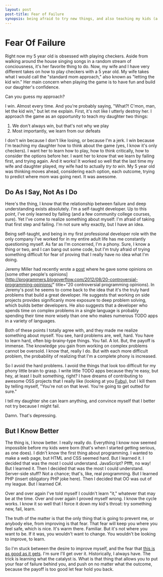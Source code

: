 ```yaml
---
layout: post
post-title: Fear of Failure
synopsis: being afraid to try new things, and also teaching my kids (a little)
---      
```

        
# Fear Of Failure
 Right now my 5 year old is obsessed with playing checkers. Aside from walking around the house singing songs in a random stream of conciousness, it's her favorite thing to do. Now, my wife and I have very different takes on how to play checkers with a 5 year old. My wife takes what I would call the "standard mom approach," also known as "letting the kid win." Her main concern when playing the game is to have fun and build our daughter's confidence.

Can you guess my approach?

I win. Almost every time. And you're probably saying, "What?! C'mon, man, let the kid win," but let me explain. First, it's not like I utterly destroy her. I approach the game as an opportunity to teach my daughter two things:

1. We don't always win, but that's not why we play
2. Most importantly, we learn from our defeats


I don't win because I don't like losing, or because I'm a jerk. I win because I'm teaching my daughter how to think about the game (yes, I know it's only checkers). I want her to learn how to play, how to think critically, how to consider the options before her. I want her to know that we learn by failing first, and trying again. And it works! It worked so well that the last time my wife and daughter played, my wife had to actually _try to win_. My 5 year old was thinking moves ahead, considering each option, each outcome, trying to predict where mom was going next. It was awesome.
## Do As I Say, Not As I Do

Here's the thing, I know that the relationship between failure and deep understanding exists absolutely. I'm a self-taught developer. Up to this point, I've only learned by failing (and a few community college courses, sure). Yet I've come to realize something about myself: I'm afraid of taking that first step and failing. I'm not sure why exactly, but I have an idea.

Being self-taught, and being in my first professional developer role with the only company I've worked for in my entire adult life has me constantly questioning myself. As far as I'm concerned, I'm a phony. Sure, I know a thing or two, and I can bang out some code, but I'm truly afraid of trying something difficult for fear of proving that I really have no idea what I'm doing.

Jeremy Miller had recently wrote a [post](http://jeremydmiller.com/2012/11/10/my-comments-about-20-controversial-programming-opinions) where he gave some opinions on [some other people's opinions](http://programmers.blogoverflow.com/2012/08/20-controversial-programming-opinions/" title="20 controversial programming opinions). In Jeremy's post he seems to come back to the idea that it's the truly hard problems that build a great developer. He suggests that working on side projects provides significanly more exposure to deep problem solving, which builds better developers. He also suggests that a developer who spends time on complex problems in a single language is probably spending their time more wisely than one who makes numerous TODO apps in a variety of languages.

Both of these points I totally agree with, and they made me realize something about myself. You see, hard problems are, well, hard. You have to learn hard, often big-brainy-type things. You fail. A lot. But, the payoff is immense. The knowledge you gain from working on complex problems cannot be oversold. I know that, really I do. But with each more difficult problem, the probability of realizing that I'm a complete phony is increased.

So I avoid the hard problems. I avoid the things that look too difficult for my phony little brain to grasp. I write little TODO apps because they're easy, but hey, at least I built something, right? I have dreams of contributing to awesome OSS projects that I really like (looking at you [Fubu](https://github.com/DarthFubuMVC/fubumvc)), but I kill them by telling myself, "You're not on that level. You're going to get outted for sure."

I tell my daughter she can learn anything, and convince myself that I better not try because I might fail.

Damn. That's depressing.

## But I Know Better

The thing is, I know better. I really really do. Everything I know now seemed impossible before my kids were born (that's when I started getting serious, as one does). I didn't know the first thing about programming. I wanted to make a web page, but HTML and CSS seemed hard. But I learned it. I decided that was the most I could understand. JavaScript? Pffft, no way! But I learned it. Then I decided that was the most I could understand. Server-side stuff? Not a chance; that's, like, real programming. But I learned PHP (insert obligatory PHP joke here). Then I decided that OO was out of my league. But I learned C#.

Over and over again I've told myself I couldn't learn "it," whatever that may be at the time. Over and over again I proved myself wrong. I know the cycle works. I know it so well that I force it down my kid's throat: try something new, fail, learn.

The truth of the matter is that the only thing that is going to prevent me, or anybody else, from improving is that fear. That fear will keep you where you feel safe, which is nice. It's warm there. Familiar. But it's not where you want to be. If it was, you wouldn't want to change. You wouldn't be looking to improve, to learn.

So I'm stuck between the desire to improve myself, and the fear that [this is as good as it gets](http://www.youtube.com/watch?v=7N2zO8I8ob4). I'm sure I'll get over it. Historically, I always have. The trick is learning what the catalyst is. What is that thing that allows you to put your fear of failure behind you, and push on no matter what the outcome, because the payoff is too good let fear hold you back.